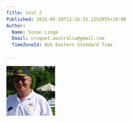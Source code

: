```yaml
---
Title: test 2
Published: 2015-05-18T12:16:32.1252855+10:00
Author:
  Name: Susan Linge
  Email: croquet.australia@gmail.com
  TimeZoneId: AUS Eastern Standard Time

---
```

<img src="/bob-godfrey.jpg" alt="Bob Godfrey"/>